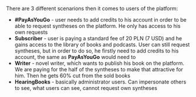 There are 3 different scenarions then it comes to users of the platform:
- **#PayAsYouGo** - user needs to add credits to his account in order to be able to request syntheses on the platform. He only has access to his own requests
- **Subscriber** - user is paying a standard fee of 20 PLN (7 USD) and he gains access to the library of books and podcasts. User can still request syntheses, but in order to do so, he firstly need to add credits to his account, the same as **PayAsYouGo** would need to
- **Writer** - novel writer, which wants to publish his book on the platform. We are paying for the half of the syntheses to make that attractive for him. Then he gets 60% cut from the sold books
- **HearingBooks** - basically administrator users. Can impersonate others to see, what users can see, cannot request own syntheses